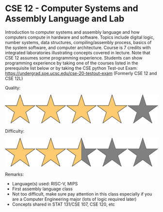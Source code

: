 # CSE 12 - Computer Systems and Assembly Language and Lab

Introduction to computer systems and assembly language and how computers compute in hardware and software. Topics include digital logic, number systems, data structures, compiling/assembly process, basics of the system software, and computer architecture. Course is 7 credits with integrated laboratories illustrating concepts covered in lecture. Note that CSE 12 assumes some programming experience. Students can show programming experience by taking one of the courses listed in the prerequisite list below or by taking the CSE python Test-out Exam: https://undergrad.soe.ucsc.edu/cse-20-testout-exam (Formerly CSE 12 and CSE 12L)

Quality: 

![](../Media/4star.png)

Difficulty: 

![](../Media/2_5star.png)

Remarks:

- Language(s) used: RISC-V, MIPS
- First assembly language class
- Not too difficult, make sure pay attention in this class especially if you are a Computer Engineering major (lots of logic required later)
- Concepts shared in STAT 131/CSE 107, CSE 120, etc